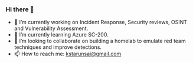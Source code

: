 ### Hi there 👋
- 🔭 I’m currently working on Incident Response, Security reviews, OSINT and Vulnerability Assessment.
- 🌱 I’m currently learning Azure SC-200.
- 👯 I’m looking to collaborate on building a homelab to emulate red team techniques and improve detections.
- 📫 How to reach me: kstarunsai@gmail.com
<!--
**tarunsaiks/tarunsaiks** is a ✨ _special_ ✨ repository because its `README.md` (this file) appears on your GitHub profile.

Here are some ideas to get you started:

- 🔭 I’m currently working on ...
- 🌱 I’m currently learning Penetration Testing and Bug Bounty.
- 👯 I’m looking to collaborate on Learning together and building projects on Infosec domain.
- 🤔 I’m looking for help with ...
- 💬 Ask me about ...
- 📫 How to reach me: ...
- 😄 Pronouns: ...
- ⚡ Fun fact: ...

[![Tarun's GitHub stats](https://github-readme-stats.vercel.app/api?username=tarunsaiks)](https://github.com/tarunsaiks/github-readme-stats)
-->
